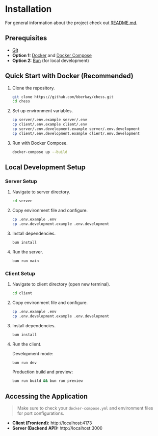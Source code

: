 Installation
=====

For general information about the project check out [README.md](https://github.com/bberkay/chess/tree/main).

## Prerequisites

- [Git](https://git-scm.com/)
- **Option 1:** [Docker](https://www.docker.com/) and [Docker Compose](https://docs.docker.com/compose/)
- **Option 2:** [Bun](https://bun.sh/) (for local development)

## Quick Start with Docker (Recommended)

1. Clone the repository.
   ```bash
   git clone https://github.com/bberkay/chess.git
   cd chess
   ```

2. Set up environment variables.
   ```bash
   cp server/.env.example server/.env
   cp client/.env.example client/.env
   cp server/.env.development.example server/.env.development
   cp client/.env.development.example client/.env.development
   ```

3. Run with Docker Compose.
   ```bash
   docker-compose up --build
   ```

## Local Development Setup

### Server Setup

1. Navigate to server directory.
   ```bash
   cd server
   ```

2. Copy environment file and configure.
   ```bash
   cp .env.example .env
   cp .env.development.example .env.development
   ```

3. Install dependencies.
   ```bash
   bun install
   ```

4. Run the server.
   ```bash
   bun run main
   ```

### Client Setup

1. Navigate to client directory (open new terminal).
   ```bash
   cd client
   ```

2. Copy environment file and configure.
   ```bash
   cp .env.example .env
   cp .env.development.example .env.development
   ```

3. Install dependencies.
   ```bash
   bun install
   ```

4. Run the client.

   Development mode:
   ```bash
   bun run dev
   ```

   Production build and preview:
   ```bash
   bun run build && bun run preview
   ```

## Accessing the Application
> Make sure to check your `docker-compose.yml` and environment files for port configurations.

- **Client (Frontend):** http://localhost:4173
- **Server (Backend API):** http://localhost:3000

